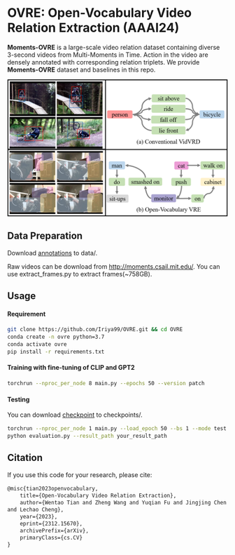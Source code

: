 # OVRE: Open-Vocabulary Video Relation Extraction (AAAI24)

**Moments-OVRE** is a large-scale video relation dataset containing diverse 3-second videos from Multi-Moments in Time. Action in the video are densely annotated with corresponding relation triplets. We provide **Moments-OVRE** dataset and baselines in this repo.

![contra](fig/contra.png)

## Data Preparation

Download [annotations](https://drive.google.com/drive/folders/1yZpXjeQt5m5sF7JNXL5WOhYlwcoFW0EB?usp=drive_link) to data/.

Raw videos can be download from http://moments.csail.mit.edu/. You can use extract_frames.py to extract frames(~758GB).

## Usage

#### Requirement

```bash
git clone https://github.com/Iriya99/OVRE.git && cd OVRE
conda create -n ovre python=3.7
conda activate ovre
pip install -r requirements.txt
```

#### Training with fine-tuning of CLIP and GPT2

```bash
torchrun --nproc_per_node 8 main.py --epochs 50 --version patch
```

#### Testing

You can download [checkpoint](https://drive.google.com/file/d/1UzYM8FU6U7MroRNfUysD3I5Cb-pcnv5o/view?usp=sharing) to checkpoints/.
```bash
torchrun --nproc_per_node 1 main.py --load_epoch 50 --bs 1 --mode test --version patch
python evaluation.py --result_path your_result_path
```



## Citation

If you use this code for your research, please cite:

```
@misc{tian2023openvocabulary,
    title={Open-Vocabulary Video Relation Extraction},
    author={Wentao Tian and Zheng Wang and Yuqian Fu and Jingjing Chen and Lechao Cheng},
    year={2023},
    eprint={2312.15670},
    archivePrefix={arXiv},
    primaryClass={cs.CV}
}
```

